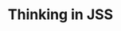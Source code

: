 ---
name: thinking-in-jss
routeTemplate: ./data/component-templates/guide.yml
title: Thinking in JSS
---